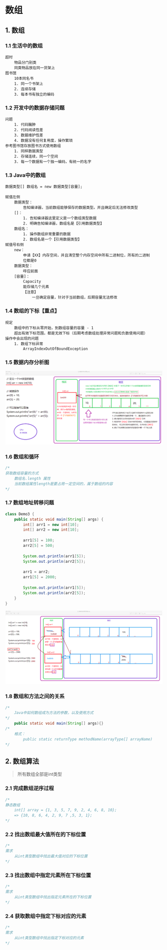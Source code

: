 # 数组

## 1. 数组

### 1.1 生活中的数组

```
超时
	物品分门别类
	同类物品放在同一货架上
图书馆
	10本同名书
	1. 同一个书架上
	2. 连续存储
	3. 每本书有独立的编码
```

### 1.2 开发中的数据存储问题

```
问题
	1. 代码臃肿
	2. 代码阅读性差
	3. 数据维护性差
	4. 数据没有任何复用度，操作繁琐
参考图书馆存放图书方式使用数组
	1. 同样数据类型
	2. 存储连续，同一个空间
	3. 每一个数据有一个独一编码，有统一的名字
```

### 1.3 Java中的数组

```
数据类型[] 数组名 = new 数据类型[容量];

赋值左侧
	数据类型：
		告知编译器，当前数组能够保存的数据类型。并且确定后无法修改类型
	[]：
		1. 告知编译器这里定义是一个数组类型数据
		2. 明确告知编译器，数组名是【引用数据类型】
	数组名：
		1. 操作数组非常重要的数据
		2. 数组名是一个【引用数据类型】
赋值号右侧
	new：
		申请【XX】内存空间，并且清空整个内存空间中所有二进制位，所有的二进制
		位都是0
	数据类型：
		呼应前面
	[容量]：
		Capacity
		能存储几个元素
		【注意】
			一旦确定容量，针对于当前数组，后期容量无法修改
```

### 1.4 数组的下标【重点】

```
规定
	数组中的下标从零开始，到数组容量的容量 - 1
	超出有效下标范围，都是无效下标（后期考虑数组处理异常问题和负数使用问题）
操作中会出现的问题
	1. 数组下标异常
		ArrayIndexOutOfBoundException
```

### 1.5 数据内存分析图

![image-20200210223431964](day06.assets/image-20200210223431964.png)

### 1.6 数组和循环

```java
/*
获取数组容量的方式
	数组名.length 属性
	当前数组属性length是要占用一定空间的，属于数组的内容
*/
```

### 1.7 数组地址转移问题

```java
class Demo3 {
	public static void main(String[] args) {
		int[] arr1 = new int[10];
		int[] arr2 = new int[10];

		arr1[5] = 100;
		arr2[5] = 500;
		
		System.out.println(arr1[5]);
		System.out.println(arr2[5]);
		
		arr1 = arr2;
		arr1[5] = 2000;
		
		System.out.println(arr1[5]);
		System.out.println(arr2[5]);
	}
}
```

![image-20200210223547457](day06.assets/image-20200210223547457.png)

### 1.8 数组和方法之间的关系

```java
/*
	Java中如何数组成为方法的参数，以及使用方式
*/
	public static void main(String[] args){}
/*	
	格式：
		public static returnType methodName(arrayType[] arrayName)
*/
```

## 2. 数组算法

> 所有数组全部是int类型

### 2.1 完成数组逆序过程

```java
/*
静态数组
	int[] array = {1, 3, 5, 7, 9, 2, 4, 6, 8, 10};
	=> {10, 8, 6, 4, 2, 9, 7 ,5, 3, 1};
*/
```

### 2.2 找出数组最大值所在的下标位置

```java
/*
需求
	从int类型数组中找出最大值对应的下标位置
*/
```

### 2.3 找出数组中指定元素所在下标位置

```java
/*
需求
	从int类型数组中找出指定元素所在的下标位置
*/
```

### 2.4 获取数组中指定下标对应的元素

```java
/*
需求
	从int类型数组中找出指定下标对应的元素
*/
```

